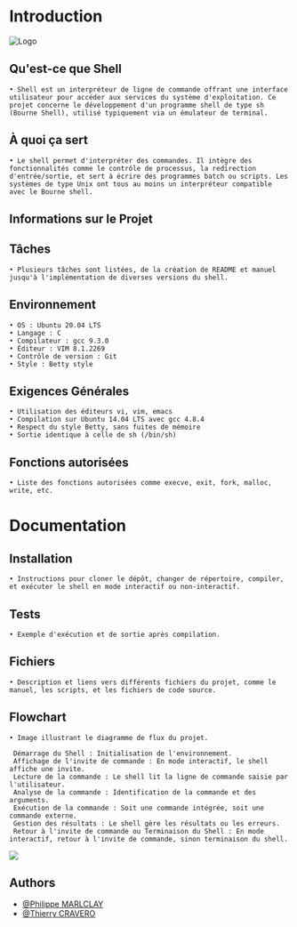 # Introduction

![Logo](https://cravero-consulting.com/wp-content/uploads/2023/12/simple_shell.jpg)

## Qu'est-ce que Shell
    • Shell est un interpréteur de ligne de commande offrant une interface utilisateur pour accéder aux services du système d'exploitation. Ce projet concerne le développement d'un programme shell de type sh (Bourne Shell), utilisé typiquement via un émulateur de terminal.

## À quoi ça sert
    • Le shell permet d'interpréter des commandes. Il intègre des fonctionnalités comme le contrôle de processus, la redirection d'entrée/sortie, et sert à écrire des programmes batch ou scripts. Les systèmes de type Unix ont tous au moins un interpréteur compatible avec le Bourne shell.

## Informations sur le Projet

## Tâches
    • Plusieurs tâches sont listées, de la création de README et manuel jusqu'à l'implémentation de diverses versions du shell.

## Environnement
    • OS : Ubuntu 20.04 LTS
    • Langage : C
    • Compilateur : gcc 9.3.0
    • Éditeur : VIM 8.1.2269
    • Contrôle de version : Git
    • Style : Betty style

## Exigences Générales
    • Utilisation des éditeurs vi, vim, emacs
    • Compilation sur Ubuntu 14.04 LTS avec gcc 4.8.4
    • Respect du style Betty, sans fuites de mémoire
    • Sortie identique à celle de sh (/bin/sh)

## Fonctions autorisées
    • Liste des fonctions autorisées comme execve, exit, fork, malloc, write, etc.

# Documentation

## Installation
    • Instructions pour cloner le dépôt, changer de répertoire, compiler, et exécuter le shell en mode interactif ou non-interactif.

## Tests
    • Exemple d'exécution et de sortie après compilation.

## Fichiers
    • Description et liens vers différents fichiers du projet, comme le manuel, les scripts, et les fichiers de code source.

## Flowchart
    • Image illustrant le diagramme de flux du projet.

     Démarrage du Shell : Initialisation de l'environnement.
     Affichage de l'invite de commande : En mode interactif, le shell affiche une invite.
     Lecture de la commande : Le shell lit la ligne de commande saisie par l'utilisateur.
     Analyse de la commande : Identification de la commande et des arguments.
     Exécution de la commande : Soit une commande intégrée, soit une commande externe.
     Gestion des résultats : Le shell gère les résultats ou les erreurs.
     Retour à l'invite de commande ou Terminaison du Shell : En mode interactif, retour à l'invite de commande, sinon terminaison du shell.

<img src="https://cravero-consulting.com/wp-content/uploads/2023/12/simple_shell_flowchart-scaled.jpg">
         <alt="Flowchart">

## Authors

- [@Philippe MARLCLAY](https://github.com/PhMLakeofGeneva)
- [@Thierry CRAVERO](https://github.com/SpeedCash)